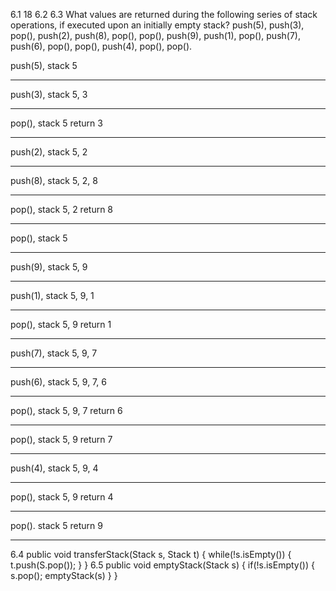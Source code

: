 6.1 18
6.2
6.3 What values are returned during the following series of stack operations, if executed
upon an initially empty stack? push(5), push(3), pop(), push(2), push(8),
pop(), pop(), push(9), push(1), pop(), push(7), push(6), pop(), pop(), push(4),
pop(), pop().

push(5),
stack 5

---

push(3),
stack 5, 3

---

pop(),
stack 5
return 3

---

push(2),
stack 5, 2

---

push(8),
stack 5, 2, 8

---

pop(),
stack 5, 2
return 8

---

pop(),
stack 5

---

push(9),
stack 5, 9

---

push(1),
stack 5, 9, 1

---

pop(),
stack 5, 9
return 1

---

push(7),
stack 5, 9, 7

---

push(6),
stack 5, 9, 7, 6

---

pop(),
stack 5, 9, 7
return 6

---

pop(),
stack 5, 9
return 7

---

push(4),
stack 5, 9, 4

---

pop(),
stack 5, 9
return 4

---

pop().
stack 5
return 9

---

6.4
public <E> void transferStack(Stack<E> s, Stack<E> t) {
while(!s.isEmpty()) {
t.push(S.pop());
}
}
6.5
public void emptyStack(Stack<E> s) {
if(!s.isEmpty()) {
s.pop();
emptyStack(s)
}
}
